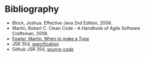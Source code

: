 # Bibliography

* Block, Joshua. Effective Java 2nd Edition, 2008.
* Martin, Robert C. Clean Code - A Handbook of Agile Software Craftsman, 2008.
* [Fowler, Martin. When to make a Type](http://martinfowler.com/ieeeSoftware/whenType.pdf)
* JSR 354, [specification](https://www.jcp.org/en/jsr/detail?id=354)
* Github JSR 354, [source-code](https://github.com/JavaMoney)
